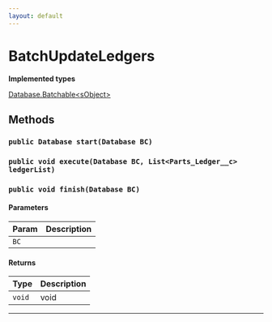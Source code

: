 ```yaml
---
layout: default
---
```

# BatchUpdateLedgers

**Implemented types**

[Database.Batchable&lt;sObject&gt;](Database.Batchable&lt;sObject&gt;)

## Methods
### `public Database start(Database BC)`
### `public void execute(Database BC, List<Parts_Ledger__c> ledgerList)`
### `public void finish(Database BC)`
#### Parameters

|Param|Description|
|---|---|
|`BC`||

#### Returns

|Type|Description|
|---|---|
|`void`|void|

---

